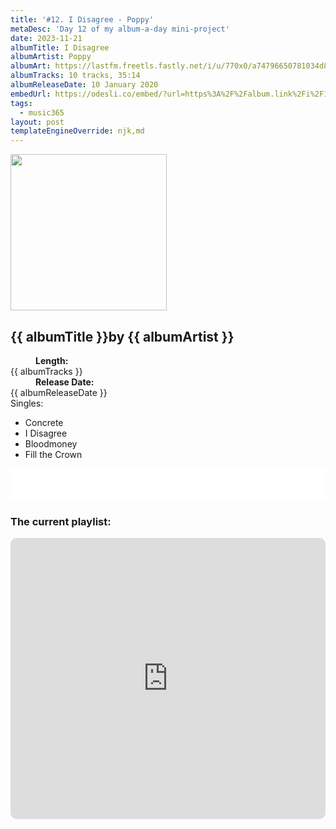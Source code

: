 ```yaml
---
title: '#12. I Disagree - Poppy'
metaDesc: 'Day 12 of my album-a-day mini-project'
date: 2023-11-21
albumTitle: I Disagree
albumArtist: Poppy
albumArt: https://lastfm.freetls.fastly.net/i/u/770x0/a74796650781034d862975df0282b64a.jpg#a74796650781034d862975df0282b64a
albumTracks: 10 tracks, 35:14
albumReleaseDate: 10 January 2020
embedUrl: https://odesli.co/embed/?url=https%3A%2F%2Falbum.link%2Fi%2F1647227480&theme=light
tags:
  - music365
layout: post
templateEngineOverride: njk,md
---
```


<aside class="album-profile" style="--shadow: rgb(30,30,30);">
  <div class="album-profile__image">
    <img width="250" height="250" crossorigin="anonymous" src="{{ albumArt }}"/>
  </div>
  <div class="aside__content">
    <h1><strong>{{ albumTitle }}</strong>by {{ albumArtist }}</h1>
    <dl>
      <div>
        <dd><strong>Length:</strong></dd>
        <dt>{{ albumTracks }}</dt>
      </div>
      <div>
        <dd><strong>Release Date:</strong></dd>
        <dt>{{ albumReleaseDate }}</dt>
      </div>
      <div class="singles">
        <span>Singles:</span>
        <ul>
          <li>Concrete</li>
          <li>I Disagree</li>
          <li>Bloodmoney</li>
          <li>Fill the Crown</li>
        </ul>
      </div>
    </dl>
    <div class="color-grid" style="--opacity: 1;">
      <div class="color-grid__container">
					<span class="color color--1" style="--firstColor: rgb(30,30,30);"></span>
					<span class="color color--2" style="--secondaryColor: rgb(208,208,208);"></span>
					<span class="color color--3" style="--thirdColor: rgb(154,154,154);"></span>
      </div>
    </div>
  </div>
</aside>

<iframe width="100%" height="52" src={{ embedUrl }} frameborder="0" allowfullscreen sandbox="allow-same-origin allow-scripts allow-presentation allow-popups allow-popups-to-escape-sandbox" allow="clipboard-read; clipboard-write"></iframe>

### The current playlist:

<iframe allow="autoplay *; encrypted-media *; fullscreen *; clipboard-write" frameborder="0" height="450" style="width:100%;max-width:660px;overflow:hidden;border-radius:10px;" sandbox="allow-forms allow-popups allow-same-origin allow-scripts allow-storage-access-by-user-activation allow-top-navigation-by-user-activation" src="https://embed.music.apple.com/gb/playlist/music365/pl.u-AkAmEd9ix4MAZYJ"></iframe>
